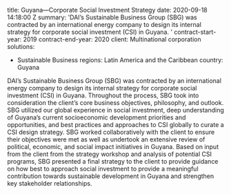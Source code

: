 
title: Guyana—Corporate Social Investment Strategy
date: 2020-09-18 14:18:00 Z
summary: 'DAI’s Sustainable Business Group (SBG) was contracted by an international
  energy company to design its internal strategy for corporate social investment (CSI)
  in Guyana. '
contract-start-year: 2019
contract-end-year: 2020
client: Multinational corporation
solutions:
- Sustainable Business
regions: Latin America and the Caribbean
country: Guyana


DAI’s Sustainable Business Group (SBG) was contracted by an international energy company to design its internal strategy for corporate social investment (CSI) in Guyana. Throughout the process, SBG took into consideration the client’s core business objectives, philosophy, and outlook. SBG utilized our global experience in social investment, deep understanding of Guyana’s current socioeconomic development priorities and opportunities, and best practices and approaches to CSI globally to curate a CSI design strategy. SBG worked collaboratively with the client to ensure their objectives were met as well as undertook an extensive review of political, economic, and social impact initiatives in Guyana. Based on input from the client from the strategy workshop and analysis of potential CSI programs, SBG presented a final strategy to the client to provide guidance on how best to approach social investment to provide a meaningful contribution towards sustainable development in Guyana and strengthen key stakeholder relationships.
